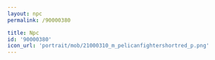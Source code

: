 ```yaml
---
layout: npc
permalink: /90000380

title: Npc
id: '90000380'
icon_url: 'portrait/mob/21000310_m_pelicanfightershortred_p.png'
---
```

